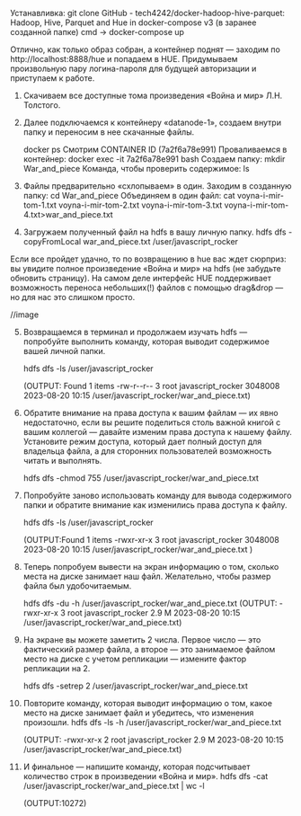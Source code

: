Устанавливка:
git clone GitHub - tech4242/docker-hadoop-hive-parquet: Hadoop, Hive, Parquet and Hue in docker-compose v3 (в заранее созданной папке)
cmd → docker-compose up

Отлично, как только образ собран, а контейнер поднят — заходим по http://localhost:8888/hue и попадаем в HUE. Придумываем произвольную пару логина-пароля для будущей авторизации и приступаем к работе. 

1. Скачиваем все доступные тома произведения «Война и мир» Л.Н. Толстого.

2. Далее подключаемся к контейнеру «datanode-1», создаем внутри папку и переносим в нее скачанные файлы.

   docker ps
   Смотрим CONTAINER ID (7a2f6a78e991)
   Проваливаемся в контейнер: docker exec -it 7a2f6a78e991 bash
   Создаем папку: mkdir War_and_piece
   Команда, чтобы проверить содержимое: ls
   
3. Файлы предварительно «схлопываем» в один.
   Заходим в созданную папку: cd War_and_piece
   Объединяем в один файл: cat voyna-i-mir-tom-1.txt voyna-i-mir-tom-2.txt voyna-i-mir-tom-3.txt
   voyna-i-mir-tom-4.txt>war_and_piece.txt

4. Загружаем полученный файл на hdfs в вашу личную папку.
   hdfs dfs -copyFromLocal war_and_piece.txt /user/javascript_rocker
   
Если все пройдет удачно, то по возвращению в hue вас ждет сюрприз: вы увидите полное произведение «Война и мир» на hdfs (не забудьте обновить страницу). На самом деле интерфейс HUE поддерживает возможность переноса небольших(!) файлов с помощью drag&drop — но для нас это слишком просто.

//image

5. Возвращаемся в терминал и продолжаем изучать hdfs — попробуйте выполнить команду, которая
   выводит содержимое  вашей личной папки. 

   hdfs dfs -ls /user/javascript_rocker

   (OUTPUT: Found 1 items
   -rw-r--r--   3 root javascript_rocker    3048008 2023-08-20 10:15 /user/javascript_rocker/war_and_piece.txt)

6. Обратите внимание на права доступа к вашим файлам — их явно недостаточно, если вы решите поделиться столь важной книгой с вашим коллегой — давайте изменим права доступа к нашему файлу. Установите режим доступа, который дает полный доступ для владельца файла, а для сторонних пользователей возможность читать и выполнять.

   hdfs dfs -chmod 755 /user/javascript_rocker/war_and_piece.txt

7. Попробуйте заново использовать команду для вывода содержимого папки и обратите
внимание как изменились права доступа к файлу.

   hdfs dfs -ls /user/javascript_rocker

   (OUTPUT:Found 1 items
   -rwxr-xr-x   3 root javascript_rocker    3048008 2023-08-20 10:15 /user/javascript_rocker/war_and_piece.txt )

8. Теперь попробуем вывести на экран информацию о том, сколько места на диске
занимает наш файл. Желательно, чтобы размер файла был удобочитаемым.

    hdfs dfs -du -h /user/javascript_rocker/war_and_piece.txt
    (OUTPUT: -rwxr-xr-x   3 root javascript_rocker      2.9 M 2023-08-20 10:15 /user/javascript_rocker/war_and_piece.txt)

9. На экране вы можете заметить 2 числа. Первое число — это фактический размер файла,
а второе — это занимаемое файлом место на диске с учетом репликации — измените фактор репликации на 2.

    hdfs dfs -setrep 2  /user/javascript_rocker/war_and_piece.txt

10. Повторите команду, которая выводит информацию о том, какое место на диске
занимает файл и убедитесь, что изменения произошли.
    hdfs dfs -ls -h /user/javascript_rocker/war_and_piece.txt

    (OUTPUT: -rwxr-xr-x   2 root javascript_rocker      2.9 M 2023-08-20 10:15 /user/javascript_rocker/war_and_piece.txt)
 
11. И финальное — напишите команду, которая подсчитывает количество строк в произведении «Война и мир».
    hdfs dfs -cat /user/javascript_rocker/war_and_piece.txt | wc -l
 
    (OUTPUT:10272)
